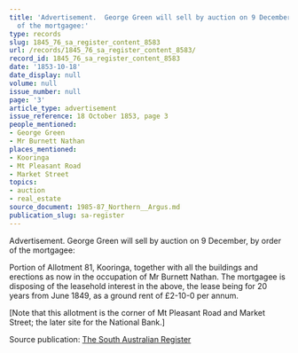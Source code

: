 ```yaml
---
title: 'Advertisement.  George Green will sell by auction on 9 December, by order
  of the mortgagee:'
type: records
slug: 1845_76_sa_register_content_8583
url: /records/1845_76_sa_register_content_8583/
record_id: 1845_76_sa_register_content_8583
date: '1853-10-18'
date_display: null
volume: null
issue_number: null
page: '3'
article_type: advertisement
issue_reference: 18 October 1853, page 3
people_mentioned:
- George Green
- Mr Burnett Nathan
places_mentioned:
- Kooringa
- Mt Pleasant Road
- Market Street
topics:
- auction
- real_estate
source_document: 1985-87_Northern__Argus.md
publication_slug: sa-register
---
```


Advertisement.  George Green will sell by auction on 9 December, by order of the mortgagee:

Portion of Allotment 81, Kooringa, together with all the buildings and erections as now in the occupation of Mr Burnett Nathan.  The mortgagee is disposing of the leasehold interest in the above, the lease being for 20 years from June 1849, as a ground rent of £2-10-0 per annum.

[Note that this allotment is the corner of Mt Pleasant Road and Market Street; the later site for the National Bank.]

Source publication: [The South Australian Register](/publications/sa-register/)
